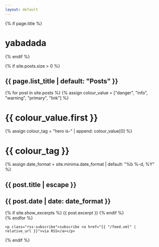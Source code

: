 ```yaml
---
layout: default
---
```


<div class="">
  {% if page.title %}
    <h1 class="page-heading">yabadada</h1>
  {% endif %}


  {% if site.posts.size > 0 %}
    <h2 class="post-list-heading">{{ page.list_title | default: "Posts" }}</h2>
    <!-- <ul class="post-list"> -->
      {% for post in site.posts %}
      {% assign colour_value = ["danger", "info", "warning", "primary", "link"] %}
      <h1>{{ colour_value.first }}</h1>
      {% assign colour_tag = "hero is-" | append: colour_value[0] %}
      <h1>{{ colour_tag }}</h1>
      <section class="{{ colour_tag }}">
      <div class="hero-body">
      <a class="container">
        {% assign date_format = site.minima.date_format | default: "%b %-d, %Y" %}
          <h1 class="title is-2" href="{{ post.url | relative_url }}">
            {{ post.title | escape }}
          </h1>
        <h1 class="subtitle is-4">{{ post.date | date: date_format }}</h1>
        {% if site.show_excerpts %}
          {{ post.excerpt }}
        {% endif %}
        </a>
        </div>
      </section>
      {% endfor %}
    <!-- </ul> -->

    <p class="rss-subscribe">subscribe <a href="{{ "/feed.xml" | relative_url }}">via RSS</a></p>
  {% endif %}

</div>
